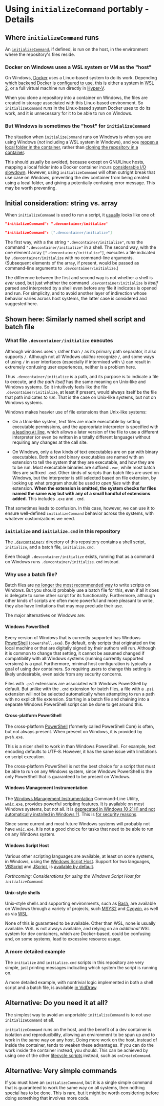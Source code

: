 <!--
  Copyright (c) 2023 Eliah Kagan

  Permission to use, copy, modify, and/or distribute this software for any
  purpose with or without fee is hereby granted.

  THE SOFTWARE IS PROVIDED "AS IS" AND THE AUTHOR DISCLAIMS ALL WARRANTIES WITH
  REGARD TO THIS SOFTWARE INCLUDING ALL IMPLIED WARRANTIES OF MERCHANTABILITY
  AND FITNESS. IN NO EVENT SHALL THE AUTHOR BE LIABLE FOR ANY SPECIAL, DIRECT,
  INDIRECT, OR CONSEQUENTIAL DAMAGES OR ANY DAMAGES WHATSOEVER RESULTING FROM
  LOSS OF USE, DATA OR PROFITS, WHETHER IN AN ACTION OF CONTRACT, NEGLIGENCE OR
  OTHER TORTIOUS ACTION, ARISING OUT OF OR IN CONNECTION WITH THE USE OR
  PERFORMANCE OF THIS SOFTWARE.
-->

# Using `initializeCommand` portably - Details

## Where `initializeCommand` runs

An
[`initializeCommand`](https://containers.dev/implementors/json_reference/#lifecycle-scripts),
if defined, is run on the host, in the environment where the repository's files
reside.

### Docker on Windows uses a WSL system or VM as the "host"

On Windows, [Docker](https://www.docker.com/) uses a Linux-based system to do
its work. Depending [which backend Docker is configured to
use](https://docs.docker.com/desktop/windows/wsl/), this is either a system in
[WSL
2](https://learn.microsoft.com/en-us/windows/wsl/compare-versions#whats-new-in-wsl-2),
or a full virtual machine run directly in
[Hyper-V](https://learn.microsoft.com/en-us/virtualization/hyper-v-on-windows/about/).

When you clone a repository into a container on Windows, the files are created
in storage associated with this Linux-based environment. So `initializeCommand`
runs in the Linux-based system Docker uses to do its work, and it is
unnecessary for it to be able to run on Windows.

### But Windows is sometimes the "host" for `initializeCommand`

The situation when `initializeCommand` runs on Windows is when you are using
Windows (*not* including a WSL system in Windows), and you [reopen a local
folder in the
container](https://code.visualstudio.com/docs/devcontainers/containers#_quick-start-open-an-existing-folder-in-a-container),
rather than [cloning the repository in a
container](https://code.visualstudio.com/docs/devcontainers/containers#_quick-start-open-a-git-repository-or-github-pr-in-an-isolated-container-volume).

This should usually be avoided, because except on GNU/Linux hosts, mapping a
local folder into a Docker container incurs [considerable I/O
slowdown](https://code.visualstudio.com/remote/advancedcontainers/improve-performance).
However, using `initializeCommand` will often outright break that use case on
Windows, preventing the dev container from being created using a local folder,
and giving a potentially confusing error message. This may be worth preventing.

## Initial consideration: string vs. array

When `initializeCommand` is used to run a script, it
[usually](https://containers.dev/implementors/json_reference/#formatting-string-vs-array-properties)
looks like one of:

```json
"initializeCommand": ".devcontainer/initialize"
```

```json
"initializeCommand": [".devcontainer/initialize"]
```

The first way, with a the string `".devcontainer/initialize"`, runs the command
`".devcontainer/initialize"` in a shell. The second way, with the one element
array `[".devcontainer/initialize"]`, executes a file indicated by
`.devcontainer/initialize` with no command-line arguments. (Subsequent elements
of the array, if present, would be passed as command-line arguments to
`.devcontainer/initialize`.)

The difference between the first and second way is not whether a shell is
*ever* used, but just whether the command `.devcontainer/initialize` is
*itself* parsed and interpreted by a shell even before any file it indicates is
opened and run. For simplicity, and to avoid another layer of indirection whose
behavior varies across host systems, the latter case is considered and
suggested here.

## Shown here: Similarly named shell script and batch file

### What file `.devcontainer/initialize` executes

Although windows uses `\` rather than `/` as its primary path separator, it
also supports `/`. Although not all Windows *utilities* recognize `/`, and some
ways of using `/` in user interfaces (especially if intermixed with `\`) can
result in extremely confusing user experiences, neither is a problem here.

Thus `.devcontainer/initialize` is a path, and its purpose is to indicate a
file to execute, and *the path itself* has the same meaning on Unix-like and
Windows systems. So it intuitively feels like the file
`.devcontainer/initialize`, at least if present, would always itself be the
file that path indicates *to run*. That is the case on Unix-like systems, but
not on Windows systems.

Windows makes heavier use of file extensions than Unix-like systems:

- On a Unix-like system, text files are made executable by setting executable
  permissions, and the appropriate interpreter is specified with [a leading
  `#!` line](https://en.wikipedia.org/wiki/Shebang_(Unix)), which allows a
  later version of the file to use a different interpreter (or even be written
  in a totally different language) without requiring any changes at the call
  site.

- On Windows, only a few kinds of text executables are on par with binary
  executables. Both text and binary executables are named with an extension to
  tell the system that they are executable, and how they are to be run. Most
  executable binaries are suffixed `.exe`, while most batch files are suffixed
  `.cmd`. Other kinds of scripts than batch files are used on Windows, but the
  interpreter is still selected based on file extension, by looking up what
  program should be used *to open files* with that extension. **When the
  extension is omitted, the system checks for files named the same way but with
  any of a small handful of extensions added.** This includes `.exe` and
  `.cmd`.

That sometimes leads to confusion. In this case, however, we can use it to
ensure well-defined `initializeCommand` behavior across the systems, with
whatever customizations we need.

### `initialize` and `initialize.cmd` in this repository

The [`.devcontainer/`](.devcontainer/) directory of this repository contains a
shell script, `initialize`, and a batch file, `initialize.cmd`.

Even though `.devcontainer/initialize` exists, running that as a command on
Windows runs `.devcontainer/initialize.cmd` instead.

### Why use a batch file?

Batch files are [no longer the most recommended
way](https://learn.microsoft.com/en-us/windows-server/administration/windows-commands/windows-commands#command-line-shells)
to write scripts on Windows. But you should probably use a batch file for this,
even if all it does is delegate to some other script for its functionality.
Furthermore, although other kinds of scripts are often more powerful and more
pleasant to write, they also have limitations that may may preclude their use.

The major alternatives on Windows are:

#### Windows PowerShell

Every version of Windows that is currently supported has Windows
[PowerShell](https://learn.microsoft.com/en-us/powershell/) (`powershell.exe`).
By default, only scripts that originated on the local machine or that are
digitally signed by their authors will run. Although it is common to change
that setting, it cannot be assumed changed if compatibility with all Windows
systems (running currently supported versions) is a goal. Furthermore, minimal
host configuration is typically a goal of using dev containers. So requiring
users to change this setting is likely undesirable, even aside from any
security concerns.

Files with `.ps1` extensions are associated with Windows PowerShell by default.
But unlike with the `.cmd` extension for batch files, a file with a `.ps1`
extension will not be selected automatically when attempting to run a path with
no explicit file extension. Starting in a batch file and chaining into a
separate Windows PowerShell script can be done to get around this.

#### Cross-platform PowerShell

The cross-platform [PowerShell](https://learn.microsoft.com/en-us/powershell/)
(formerly called PowerShell Core) is often, but not always present. When
present on Windows, it is provided by `pwsh.exe`.

This is a nicer shell to work in than Windows PowerShell. For example, text
encoding defaults to UTF-8. However, it has the same issue with limitations on
script execution.

The cross-platform PowerShell is not the best choice for a script that must be
able to run on any Windows system, since Windows PowerShell is the only
PowerShell that is guaranteed to be present on Windows.

#### Windows Management Instrumentation

The [Windows Management
Instrumentation](https://learn.microsoft.com/en-us/previous-versions/windows/desktop/wmi_v2/windows-management-infrastructure)
Command-Line Utility,
[`wmic.exe`](https://support.microsoft.com/en-us/topic/a-description-of-the-windows-management-instrumentation-wmi-command-line-utility-wmic-exe-f5c16751-3a83-49ee-030d-5092ce1a04bb),
provides powerful scripting features. It is available on most Windows systems,
but not all. It is [deprecated in Windows 10 21H1 and not automatically
installed in Windows
11](https://web.archive.org/web/20221130232418/https://www.elevenforum.com/t/add-or-remove-wmic-command-feature-in-windows-11.5119/).
This is [for security
reasons](https://www.bleepingcomputer.com/news/microsoft/microsoft-starts-killing-off-wmic-in-windows-will-thwart-attacks/).

Since some current and most future Windows systems will probably not have
`wmic.exe`, it is not a good choice for tasks that need to be able to run on
any Windows system.

#### Windows Script Host

Various other scripting languages are available, at least on some systems, in
Windows, using the [Windows Script
Host](https://learn.microsoft.com/en-us/previous-versions/windows/it-pro/windows-server-2003/cc738350(v=ws.10)).
Support for two languages,
[VBScript](https://learn.microsoft.com/en-us/previous-versions/t0aew7h6(v=vs.85))
and
[JScript](https://learn.microsoft.com/en-us/previous-versions/hbxc2t98(v=vs.85)),
is [available by
default](https://en.wikipedia.org/wiki/Windows_Script_Host#Available_scripting_engines).

*Forthcoming: Considerations for using the Windows Script Host for
`initializeCommand`.*

#### Unix-style shells

Unix-style shells and supporting environments, such as
[Bash](https://www.gnu.org/software/bash/), are available on Windows through a
variety of projects, such [MSYS2](https://www.msys2.org/) and
[Cygwin](https://cygwin.com/), as well as via
[WSL](https://learn.microsoft.com/en-us/windows/wsl/about).

None of this is guaranteed to be available. Other than WSL, none is usually
available. WSL is not always available, and relying on an *additional* WSL
system for dev containers, which are Docker-based, could be confusing and, on
some systems, lead to excessive resource usage.

### A more detailed example

The `initialize` and `initialize.cmd` scripts in this repository are very
simple, just printing messages indicating which system the script is running
on.

A more detailed example, with nontrivial logic implemented in both a shell
script and a batch file, is available [in
VidDraw](https://github.com/EliahKagan/VidDraw/tree/master/.devcontainer).

## Alternative: Do you need it at all?

The simplest way to avoid an unportable `initializeCommand` is to not use
`initializeCommand` at all.

`initializeCommand` runs on the host, and the benefit of a dev container is
isolation and reproducibility, allowing an environment to be spun up and to
work in the same way on any host. Doing more work on the host, instead of
inside the container, tends to weaken these advantages. If you can do the work
inside the container instead, you should. This can be achieved by using one of
the other [lifecycle
scripts](https://containers.dev/implementors/json_reference/#lifecycle-scripts)
instead, such as `onCreateCommand`.

## Alternative: Very simple commands

If you must have an `initializeCommand`, but it is a single simple command that
is guaranteed to work the same way on all systems, then nothing special has to
be done. This is rare, but it might be worth considering before doing something
that involves more code.
